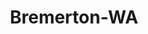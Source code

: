 ---
title: Bremerton-WA
slug: bremerton-wa
f_state:
- cms/state/washington.md
f_locations:
- cms/payday-loan/advance-america-2554.md
- cms/payday-loan/cash-advantedge-6638.md
- cms/payday-loan/cash-box-6740.md
- cms/payday-loan/cashback-catalog-sales-inc-9069.md
- cms/payday-loan/check-into-cash-12582.md
- cms/payday-loan/check-into-cash-12597.md
- cms/payday-loan/check-into-cash-of-washington-13687.md
- cms/payday-loan/check-x-change-14175.md
- cms/payday-loan/moneytree-21896.md
- cms/payday-loan/moneytree-21929.md
- cms/payday-loan/mr-cash-22075.md
updated-on: '2024-05-30T13:41:28.615Z'
created-on: '2024-05-30T13:41:28.615Z'
published-on: '2024-05-30T13:54:32.469Z'
f_city: Bremerton
layout: '[city].html'
tags: city
---